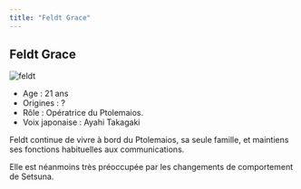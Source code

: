 ```yaml
---
title: "Feldt Grace"
---
```


Feldt Grace
-----------

![feldt](/images/stories/saga/gundam00film/persos/celestialbeing/feldt.jpg)
- Age : 21 ans  
- Origines : ?  
- Rôle : Opératrice du Ptolemaios.  
- Voix japonaise : Ayahi Takagaki


Feldt continue de vivre à bord du Ptolemaios, sa seule famille, et maintiens ses fonctions habituelles aux communications.


Elle est néanmoins très préoccupée par les changements de comportement de Setsuna.


